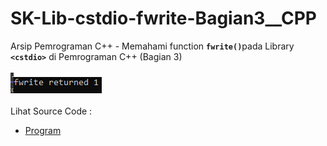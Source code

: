 # SK-Lib-cstdio-fwrite-Bagian3__CPP
Arsip Pemrograman C++ - Memahami function <code><b>fwrite()</b></code>pada Library <code><b>&lt;cstdio></b></code> di Pemrograman C++ (Bagian 3)<br><br>
<img src="https://github.com/RizkyKhapidsyah/SK-Lib-cstdio-fwrite-Bagian3__CPP/blob/master/SK-Lib-cstdio-fwrite-Bagian3__CPP/x64/result/001.PNG"><br><br>
Lihat Source Code : <br>
- <a href="https://github.com/RizkyKhapidsyah/SK-Lib-cstdio-fwrite-Bagian3__CPP/blob/master/SK-Lib-cstdio-fwrite-Bagian3__CPP/Source.cpp">Program</a>
